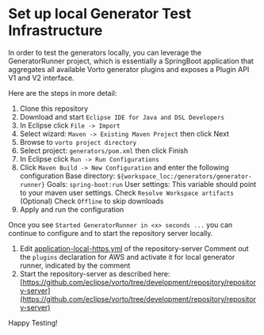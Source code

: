 # Set up local Generator Test Infrastructure

In order to test the generators locally, you can leverage the GeneratorRunner project, which is essentially a SpringBoot application that aggregates 
all available Vorto generator plugins and exposes a Plugin API V1 and V2 interface. 

Here are the steps in more detail:

1. Clone this repository
1. Download and start `Eclipse IDE for Java and DSL Developers`
1. In Eclipse click `File -> Import`
1. Select wizard: `Maven -> Existing Maven Project` then click Next
1. Browse to `vorto project directory`
1. Select project: `generators/pom.xml` then click Finish
1. In Eclipse click `Run -> Run Configurations`
1. Click `Maven Build -> New Configuration` and enter the following configuration
Base directory: `${workspace_loc:/generators/generator-runner}`
Goals: `spring-boot:run`
User settings: This variable should point to your maven user settings.
Check `Resolve Workspace artifacts`
(Optional) Check `Offline` to skip downloads
1. Apply and run the configuration

Once you see `Started GeneratorRunner in <x> seconds ...` you can continue to configure and to start the repository server locally. 
1. Edit [application-local-https.yml](https://github.com/eclipse/vorto/blob/development/repository/repository-server/src/main/resources/application-local-https.yml "application-local-https.yml") of the repository-server
Comment out the ```plugins``` declaration for AWS and activate it for local generator runner, indicated by the comment
1.  Start the repository-server as described here: [https://github.com/eclipse/vorto/tree/development/repository/repository-server](https://github.com/eclipse/vorto/tree/development/repository/repository-server)

Happy Testing! 